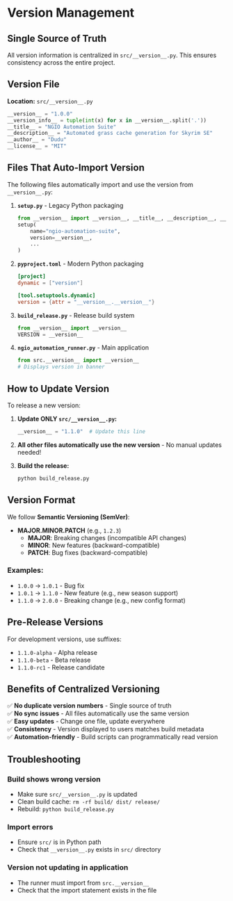# Version Management

## Single Source of Truth

All version information is centralized in `src/__version__.py`. This ensures consistency across the entire project.

## Version File

**Location:** `src/__version__.py`

```python
__version__ = "1.0.0"
__version_info__ = tuple(int(x) for x in __version__.split('.'))
__title__ = "NGIO Automation Suite"
__description__ = "Automated grass cache generation for Skyrim SE"
__author__ = "Dudu"
__license__ = "MIT"
```

## Files That Auto-Import Version

The following files automatically import and use the version from `__version__.py`:

1. **`setup.py`** - Legacy Python packaging
   ```python
   from __version__ import __version__, __title__, __description__, __author__, __license__
   setup(
       name="ngio-automation-suite",
       version=__version__,
       ...
   )
   ```

2. **`pyproject.toml`** - Modern Python packaging
   ```toml
   [project]
   dynamic = ["version"]
   
   [tool.setuptools.dynamic]
   version = {attr = "__version__.__version__"}
   ```

3. **`build_release.py`** - Release build system
   ```python
   from __version__ import __version__
   VERSION = __version__
   ```

4. **`ngio_automation_runner.py`** - Main application
   ```python
   from src.__version__ import __version__
   # Displays version in banner
   ```

## How to Update Version

To release a new version:

1. **Update ONLY `src/__version__.py`:**
   ```python
   __version__ = "1.1.0"  # Update this line
   ```

2. **All other files automatically use the new version** - No manual updates needed!

3. **Build the release:**
   ```bash
   python build_release.py
   ```

## Version Format

We follow **Semantic Versioning (SemVer)**:

- **MAJOR.MINOR.PATCH** (e.g., `1.2.3`)
  - **MAJOR**: Breaking changes (incompatible API changes)
  - **MINOR**: New features (backward-compatible)
  - **PATCH**: Bug fixes (backward-compatible)

### Examples:
- `1.0.0` → `1.0.1` - Bug fix
- `1.0.1` → `1.1.0` - New feature (e.g., new season support)
- `1.1.0` → `2.0.0` - Breaking change (e.g., new config format)

## Pre-Release Versions

For development versions, use suffixes:
- `1.1.0-alpha` - Alpha release
- `1.1.0-beta` - Beta release
- `1.1.0-rc1` - Release candidate

## Benefits of Centralized Versioning

✅ **No duplicate version numbers** - Single source of truth  
✅ **No sync issues** - All files automatically use the same version  
✅ **Easy updates** - Change one file, update everywhere  
✅ **Consistency** - Version displayed to users matches build metadata  
✅ **Automation-friendly** - Build scripts can programmatically read version  

## Troubleshooting

### Build shows wrong version
- Make sure `src/__version__.py` is updated
- Clean build cache: `rm -rf build/ dist/ release/`
- Rebuild: `python build_release.py`

### Import errors
- Ensure `src/` is in Python path
- Check that `__version__.py` exists in `src/` directory

### Version not updating in application
- The runner must import from `src.__version__`
- Check that the import statement exists in the file

